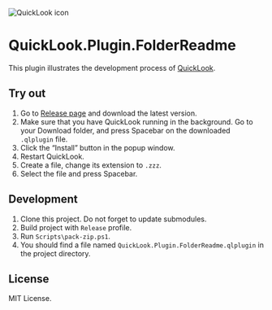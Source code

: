 ![QuickLook icon](https://user-images.githubusercontent.com/1687847/29485863-8cd61b7c-84e2-11e7-97d5-eacc2ba10d28.png)

# QuickLook.Plugin.FolderReadme

This plugin illustrates the development process of [QuickLook](https://github.com/QL-Win/QuickLook).

## Try out

1. Go to [Release page](https://github.com/QL-Win/QuickLook.Plugin.FolderReadme/releases) and download the latest version.
2. Make sure that you have QuickLook running in the background. Go to your Download folder, and press <key>Spacebar</key> on the downloaded `.qlplugin` file.
3. Click the “Install” button in the popup window.
4. Restart QuickLook.
5. Create a file, change its extension to `.zzz`.
6. Select the file and press <key>Spacebar</key>.

## Development

 1. Clone this project. Do not forget to update submodules.
 2. Build project with `Release` profile.
 3. Run `Scripts\pack-zip.ps1`.
 4. You should find a file named `QuickLook.Plugin.FolderReadme.qlplugin` in the project directory.

## License

MIT License.
